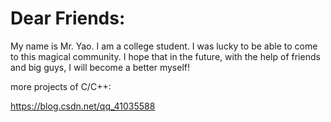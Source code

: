 # Dear Friends:
My name is Mr. Yao. I am a college student. I was lucky to be able to come to this magical community. I hope that in the future, with the help of friends and big guys, I will become a better myself!

more projects of C/C++:

https://blog.csdn.net/qq_41035588
